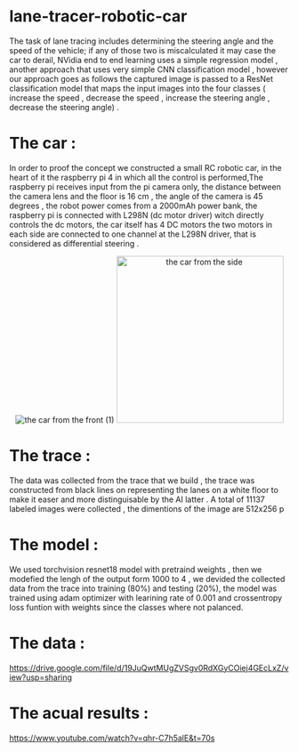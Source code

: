 # lane-tracer-robotic-car

The task of lane tracing includes determining the steering angle and the speed of the vehicle; if any of those two is miscalculated it may case the car to derail, NVidia end to end learning uses a simple regression model , another approach that uses very simple CNN classification model , however our approach goes as follows the captured image is passed to a ResNet classification model that maps the input images into the four classes ( increase the speed , decrease the speed , increase the steering angle , decrease the steering angle) .

# The car :

In order to proof the concept we constructed a small RC robotic car, in the heart of it the raspberry pi 4 in which all the control is performed,The raspberry pi receives input from the pi camera only, the distance between the camera lens and the floor is 16 cm , the angle of the camera is 45 degrees , the robot power comes from a 2000mAh power bank, the raspberry pi is connected with L298N (dc motor driver) witch directly controls the dc motors, the car itself has 4 DC motors the two motors in each side are connected to one channel at the L298N driver, that is considered as differential steering . 
<p align="center">
  <img src="https://github.com/user-attachments/assets/31c3104e-09cd-459c-a700-184081e3a018" alt="the car from the front (1)" hight="300"/>
  <img src="https://github.com/user-attachments/assets/e7298a66-30e7-4b96-9f62-3c98b5a1744a" alt="the car from the side" width="300" />
</p>

# The trace :

The data was collected from the trace that we build , the trace was constructed from black lines on representing the lanes on a white floor to make it easer and more distinguisable by the AI latter .
A total of 11137 labeled images were collected , the dimentions of the image are 512x256 p

# The model :

We used torchvision resnet18 model with pretraind weights , then we modefied the lengh of the output form 1000 to 4 , we devided the collected data from the trace into training (80%) and testing (20%), the model was trained using adam optimizer with learining rate of 0.001 and crossentropy loss funtion with weights since the classes where not palanced.

# The data :
https://drive.google.com/file/d/19JuQwtMUgZVSgv0RdXGyCOiej4GEcLxZ/view?usp=sharing

# The acual results :
https://www.youtube.com/watch?v=qhr-C7h5alE&t=70s
